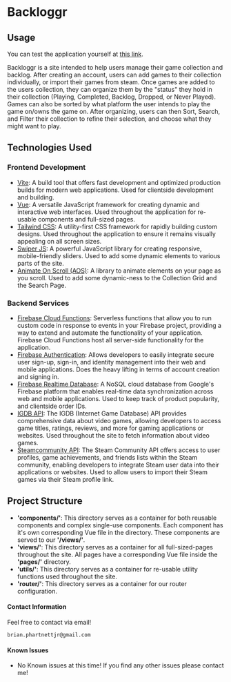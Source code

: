 # Backloggr

## Usage
You can test the application yourself at [this link](https://video-game-collection-tracker.web.app/).

Backloggr is a site intended to help users manage their game collection and backlog. After creating an account, users can add games to their collection individually, or import their games from steam. Once games are added to the users collection, they can organize them by the "status" they hold in their collection (Playing, Completed, Backlog, Dropped, or Never Played). Games can also be sorted by what platform the user intends to play the game on/owns the game on. After organizing, users can then Sort, Search, and Filter their collection to refine their selection, and choose what they might want to play. 

## Technologies Used

### Frontend Development

 - [Vite](https://vitejs.dev/): A build tool that offers fast development and optimized production builds for modern web applications. Used for clientside development and building.
 - [Vue](https://vuejs.org/): A versatile JavaScript framework for creating dynamic and interactive web interfaces. Used throughout the application for re-usable components and full-sized pages. 
 - [Tailwind CSS](https://tailwindcss.com/): A utility-first CSS framework for rapidly building custom designs. Used throughout the application to ensure it remains visually appealing on all screen sizes.
 - [Swiper JS](https://swiperjs.com/): A powerful JavaScript library for creating responsive, mobile-friendly sliders. Used to add some dynamic elements to various parts of the site. 
 - [Animate On Scroll (AOS)](https://michalsnik.github.io/aos/): A library to animate elements on your page as you scroll. Used to add some dynamic-ness to the Collection Grid and the Search Page.

 ### Backend Services

 - [Firebase Cloud Functions](https://firebase.google.com/docs/functions): Serverless functions that allow you to run custom code in response to events in your Firebase project, providing a way to extend and automate the functionality of your application. Firebase Cloud Functions host all server-side functionality for the application.
 - [Firebase Authentication](https://firebase.google.com/docs/auth): Allows developers to easily integrate secure user sign-up, sign-in, and identity management into their web and mobile applications. Does the heavy lifting in terms of account creation and signing in.  
 - [Firebase Realtime Database](https://firebase.google.com/docs/database): A NoSQL cloud database from Google's Firebase platform that enables real-time data synchronization across web and mobile applications. Used to keep track of product popularity, and clientside order IDs.
 - [IGDB API](https://api-docs.igdb.com/#getting-started): The IGDB (Internet Game Database) API provides comprehensive data about video games, allowing developers to access game titles, ratings, reviews, and more for gaming applications or websites. Used throughout the site to fetch information about video games. 
  - [Steamcommunity API](https://steamcommunity.com/dev): The Steam Community API offers access to user profiles, game achievements, and friends lists within the Steam community, enabling developers to integrate Steam user data into their applications or websites. Used to allow users to import their Steam games via their Steam profile link.

 ## Project Structure
 
- **'components/'**: This directory serves as a container for both reusable components and complex single-use components. Each component has it's own corresponding Vue file in the directory. These components are served to our **'/views/'**.
- **'views/'**: This directory serves as a container for all full-sized-pages throughout the site. All pages have a corresponding Vue file inside the **'pages/'** directory.
- **'utils/'**: This directory serves as a container for re-usable utility functions used throughout the site.
- **'router/'**: This directory serves as a container for our router configuration.

 #### Contact Information

Feel free to contact via email! 

```brian.phartnettjr@gmail.com```

 #### Known Issues

 - No Known issues at this time! If you find any other issues please contact me!



 

